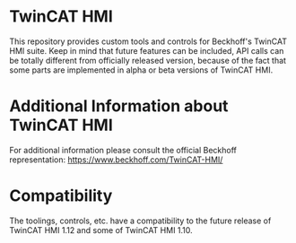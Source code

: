 # TwinCAT HMI

This repository provides custom tools and controls for Beckhoff's TwinCAT HMI suite. Keep in mind that future features can be included, API calls can be totally different from officially released version, because of the fact that some parts are implemented in alpha or beta versions of TwinCAT HMI. 

# Additional Information about TwinCAT HMI

For additional information please consult the official Beckhoff representation: https://www.beckhoff.com/TwinCAT-HMI/

# Compatibility 

The toolings, controls, etc. have a compatibility to the future release of TwinCAT HMI 1.12 and some of TwinCAT HMI 1.10.

